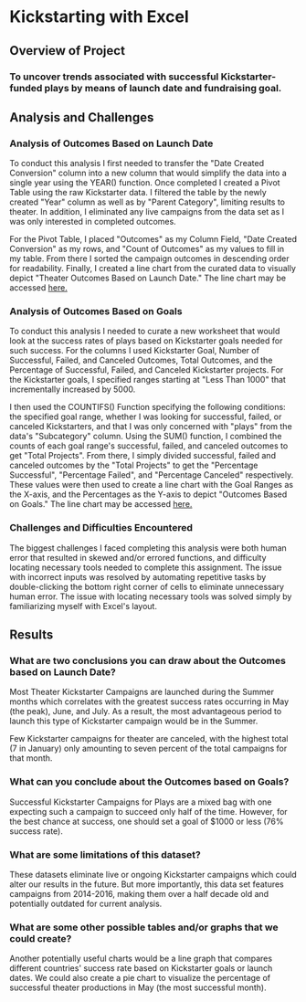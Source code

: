 # Kickstarting with Excel

## Overview of Project 

### To uncover trends associated with successful Kickstarter-funded plays by means of launch date and fundraising goal. 

## Analysis and Challenges

### Analysis of Outcomes Based on Launch Date

To conduct this analysis I first needed to transfer the "Date Created Conversion" column into a new column that would simplify the data into a single year using the YEAR() function. Once completed I created a Pivot Table using the raw Kickstarter data. I filtered the table by the newly created "Year" column as well as by "Parent Category", limiting results to theater. In addition, I eliminated any live campaigns from the data set as I was only interested in completed outcomes. 

For the Pivot Table, I placed "Outcomes" as my Column Field, "Date Created Conversion" as my rows, and "Count of Outcomes" as my values to fill in my table. From there I sorted the campaign outcomes in descending order for readability. Finally, I created a line chart from the curated data to visually depict "Theater Outcomes Based on Launch Date." The line chart may be accessed [here.](https://github.com/chrisknox97/kickstarter-analysis/blob/main/Resources/Theater_Outcomes_vs_Launch.png) 

### Analysis of Outcomes Based on Goals

To conduct this analysis I needed to curate a new worksheet that would look at the success rates of plays based on Kickstarter goals needed for such success. For the columns I used Kickstarter Goal, Number of Successful, Failed, and Canceled Outcomes, Total Outcomes, and the Percentage of Successful, Failed, and Canceled Kickstarter projects. For the Kickstarter goals, I specified ranges starting at "Less Than 1000" that incrementally increased by 5000. 

I then used the COUNTIFS() Function specifying the following conditions: the specified goal range, whether I was looking for successful, failed, or canceled Kickstarters, and that I was only concerned with "plays" from the data's "Subcategory" column. Using the SUM() function, I combined the counts of each goal range's successful, failed, and canceled outcomes to get "Total Projects". From there, I simply divided successful, failed and canceled outcomes by the "Total Projects" to get the "Percentage Successful", "Percentage Failed", and "Percentage Canceled" respectively. These values were then used to create a line chart with the Goal Ranges as the X-axis, and the Percentages as the Y-axis to depict "Outcomes Based on Goals." The line chart may be accessed [here.](https://github.com/chrisknox97/kickstarter-analysis/blob/main/Resources/Outcomes_vs_Goals.png)

### Challenges and Difficulties Encountered

The biggest challenges I faced completing this analysis were both human error that resulted in skewed and/or errored functions, and difficulty locating necessary tools needed to complete this assignment. The issue with incorrect inputs was resolved by automating repetitive tasks by double-clicking the bottom right corner of cells to eliminate unnecessary human error. The issue with locating necessary tools was solved simply by familiarizing myself with Excel's layout. 

## Results

### What are two conclusions you can draw about the Outcomes based on Launch Date?

Most Theater Kickstarter Campaigns are launched during the Summer months which correlates with the greatest success rates occurring in May (the peak), June, and July. As a result, the most advantageous period to launch this type of Kickstarter campaign would be in the Summer. 

Few Kickstarter campaigns for theater are canceled, with the highest total (7 in January) only amounting to seven percent of the total campaigns for that month. 

### What can you conclude about the Outcomes based on Goals?

Successful Kickstarter Campaigns for Plays are a mixed bag with one expecting such a campaign to succeed only half of the time. However, for the best chance at success, one should set a goal of $1000 or less (76% success rate). 

### What are some limitations of this dataset?

These datasets eliminate live or ongoing Kickstarter campaigns which could alter our results in the future. But more importantly, this data set features campaigns from 2014-2016, making them over a half decade old and potentially outdated for current analysis. 

### What are some other possible tables and/or graphs that we could create?

Another potentially useful charts would be a line graph that compares different countries' success rate based on Kickstarter goals or launch dates. We could also create a pie chart to visualize the percentage of successful theater productions in May (the most successful month). 
